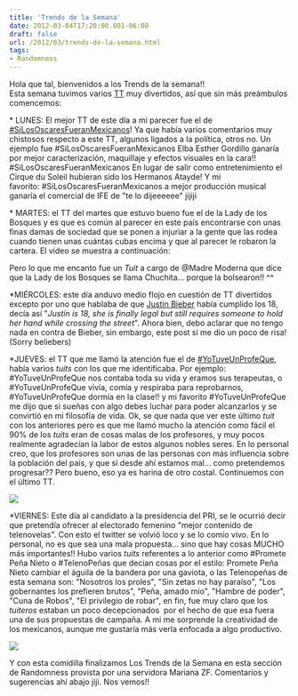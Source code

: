 ```yaml
---
title: 'Trends de la Semana'
date: 2012-03-04T17:20:00.001-06:00
draft: false
url: /2012/03/trends-de-la-semana.html
tags: 
- Randomness
---
```


Hola que tal, bienvenidos a los Trends de la semana!!  
Esta semana tuvimos varios [TT](http://rubenbaston.org/%C2%BFque-son-los-trending-topics-de-twitter/) muy divertidos, así que sin más preámbulos comencemos:  
  
  
\* LUNES: El mejor TT de este día a mi parecer fue el de [#SiLosOscaresFueranMexicanos](https://twitter.com/#!/search/%23SiLosOscaresFueranMexicanos)! Ya que había varios comentarios muy chistosos respecto a este TT, algunos ligados a la política, otros no. Un ejemplo fue #SiLosOscaresFueranMexicanos Elba Esther Gordillo ganaría por mejor caracterización, maquillaje y efectos visuales en la cara!! #SiLosOscaresFueranMexicanos En lugar de salir como entretenimiento el Cirque du Soleil hubieran sido los Hermanos Atayde! Y mi favorito: #SiLosOscaresFueranMexicanos a mejor producción musical ganaría el comercial de IFE de "te lo dijeeeeee" jijiji  
  
  
\* MARTES: el TT del martes que estuvo bueno fue el de la Lady de los Bosques y es que es común al parecer en este país encontrarse con unas finas damas de sociedad que se ponen a injuriar a la gente que las rodea cuando tienen unas cuántas cubas encima y que al parecer le robaron la cartera. El video se muestra a continuación:  
  
  
  
  
  
Pero lo que me encanto fue un _Tuit_ a cargo de @Madre Moderna que dice que la Lady de los Bosques se llama Chuchita... porque la bolsearon!! ^^  
  
  
\*MIÉRCOLES: este día anduvo medio flojo en cuestión de TT divertidos excepto por uno que hablaba de que [Justin Bieber](http://www.justinbiebermusic.com/) había cumplido los 18, decía así "_Justin is 18, she is finally legal but still requires someone to hold her hand while crossing the street_". Ahora bien, debo aclarar que no tengo nada en contra de Bieber, sin embargo, este post si me dio un poco de risa! (Sorry beliebers)   
  
  
\*JUEVES: el TT que me llamó la atención fue el de [#YoTuveUnProfeQue](https://twitter.com/#!/search/%23YoTuveUnProfeQue), había varios _tuits_ con los que me identificaba. Por ejemplo: #YoTuveUnProfeQue nos contaba toda su vida y eramos sus terapeutas, o #YoTuveUnProfeQue vivía, comía y respiraba para reprobarnos, #YoTuveUnProfeQue dormía en la clase!! y mi favorito #YoTuveUnProfeQue me dijo que si sueñas con algo debes luchar para poder alcanzarlos y se convirtió en mi filosofía de vida. Ok, se que nada que ver este último _tuit_ con los anteriores pero es que me llamó mucho la atención como fácil el 90% de los _tuits_ eran de cosas malas de los profesores, y muy pocos realmente agradecían la labor de estos algunos nobles seres. En lo personal creo, que los profesores son unas de las personas con más influencia sobre la población del país, y que si desde ahí estamos mal... como pretendemos progresar?? Pero bueno, eso ya es harina de otro costal. Continuemos con el último TT.  
  
  
![](http://2.bp.blogspot.com/_-LY23I7NpcE/TUbGGu3r79I/AAAAAAAAABw/7pHpEuGvOd8/s1600/EpC%253DEnse%25C3%25B1ar%2Bpor%2BCoacci%25C3%25B3n.preview.jpg)  
  
\*VIERNES: Este día al candidato a la presidencia del PRI, se le ocurrió decir que pretendía ofrecer al electorado femenino "mejor contenido de telenovelas". Con esto el twitter se volvió loco y se lo comío vivo. En lo personal, no es que sea una mala propuesta... sino que hay cosas MUCHO más importantes!! Hubo varios _tuits_ referentes a lo anterior como #Promete Peña Nieto o #TelenoPeñas que decian cosas por el estilo: Promete Peña Nieto cambiar el águila de la bandera por una gaviota, o las Telenopeñas de esta semana son: "Nosotros los proles", "Sin zetas no hay paraíso", "Los gobernantes los prefieren brutos", "Peña, amado mío", "Hambre de poder", "Cuna de Robos", "El privilegio de robar", en fin, fue muy claro que los _tuiteros_ estaban un poco decepcionados  por el hecho de que esa fuera una de sus propuestas de campaña. A mi me sorprende la creatividad de los mexicanos, aunque me gustaría más verla enfocada a algo productivo.  
  
  
![](https://yfrog.com/oc696umjj:tw1)  
  
  
Y con esta comidilla finalizamos Los Trends de la Semana en esta sección de Randomness provista por una servidora Mariana ZF. Comentarios y sugerencias ahí abajo jiji. Nos vemos!!